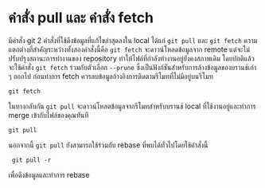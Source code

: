 # คำสั่ง pull และ คำสั่ง fetch
มีคำสั่ง git 2 คำสั่งที่ใช้ดึงข้อมูลที่แก้ไขล่าสุดลงใน local ได้แก่ `git pull` และ `git fetch` ความแตกต่างที่สำคัญระหว่างทั้งสองคำสั่งนี้คือ `git fetch` จะดาวน์โหลดข้อมูลจาก remote แต่จะไม่ปรับปรุงสถานะการทำงานของ repository ทำให้ไฟล์ที่กำลังทำงานอยู่ยังคงสภาพเดิม 
โดยปกติแล้วจะใช้คำสั่ง `git fetch` ร่วมกับตัวเลือก `--prune` ซึ่งเป็นฟังก์ชันสำหรับการล้างข้อมูลของบรานช์เก่า ๆ ออกไป ก่อนทำการ fetch ควรลบข้อมูลอ้างอิงการติดตามรีโมทที่ไม่มีอยู่บนรีโมท 

```
git fetch
```

ในทางกลับกัน `git pull` จะดาวน์โหลดข้อมูลจากรีโมทสำหรับบรานช์ local ที่ใช้งานอยู่และทำการ merge เข้ากับไฟล์ของคุณทันที 

```
git pull
```

นอกจากนี้ `git pull` ยังสามารถใช้ร่วมกับ rebase ที่พบได้ทั่วไปโดยใช้คำสั่งนี้

```
 git pull -r
 ```

เพื่อดึงข้อมูลและทำการ rebase

